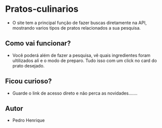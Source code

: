 # Pratos-culinarios

* O site tem a principal função de fazer buscas diretamente na API, mostrando varios 
  tipos de pratos relacionados a sua pesquisa.

## Como vai funcionar?

* Você poderá além de fazer a pesquisa, vê quais ingredientes foram ultilizados alí e o modo de preparo.
  Tudo isso com um click no card do prato desejado.

## Ficou curioso?  
  
* Guarde o link de acesso direto e não perca as novidades.......
 
## Autor
 
* Pedro Henrique
